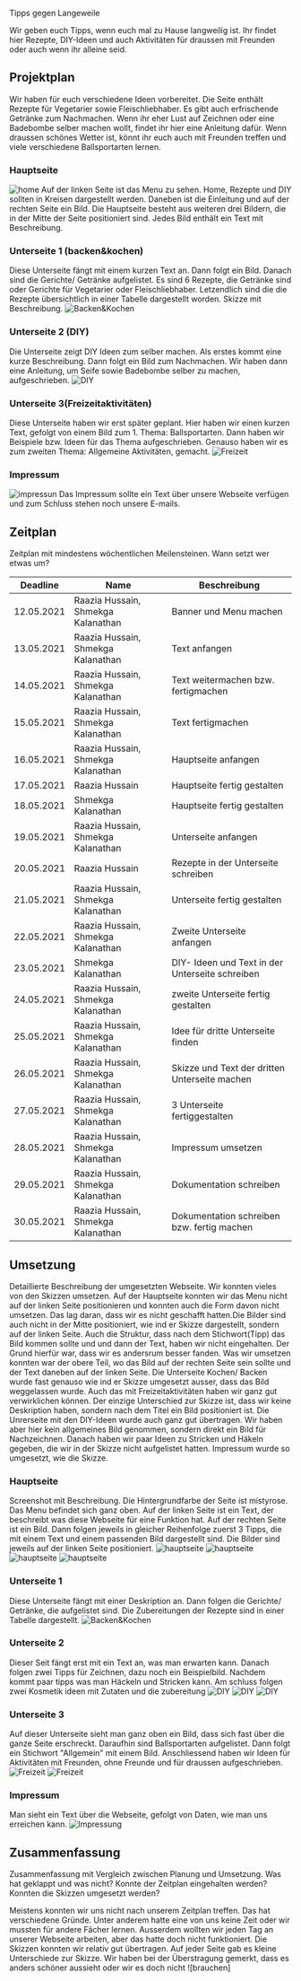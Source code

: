 

Tipps gegen Langeweile
 
Wir geben euch Tipps, wenn euch mal zu Hause langweilig ist. Ihr findet hier Rezepte, DIY-Ideen und auch Aktivitäten für draussen mit Freunden oder auch wenn ihr alleine seid. 
 
## Projektplan
 
Wir haben für euch verschiedene Ideen vorbereitet. Die Seite enthält Rezepte für Vegetarier sowie Fleischliebhaber. Es gibt auch erfrischende Getränke zum Nachmachen. Wenn ihr eher Lust auf Zeichnen oder eine Badebombe selber machen wollt, findet ihr hier eine Anleitung dafür. Wenn draussen schönes Wetter ist, könnt ihr euch auch mit Freunden treffen und viele verschiedene Ballsportarten lernen. 
 
### Hauptseite
 
![home](screnshots/index.jpg)
Auf der linken Seite ist das Menu zu sehen. Home, Rezepte und DIY sollten in Kreisen dargestellt werden. Daneben ist die Einleitung und auf der rechten Seite ein Bild. Die Hauptseite besteht aus weiteren drei Bildern, die in der Mitte der Seite positioniert sind. Jedes Bild enthält ein Text mit Beschreibung. 
### Unterseite 1 (backen&kochen)
Diese Unterseite fängt mit einem kurzen Text an. Dann folgt ein Bild. Danach sind die Gerichte/ Getränke aufgelistet. Es sind 6 Rezepte, die Getränke sind oder Gerichte für Vegetarier oder Fleischliebhaber. Letzendlich sind die die Rezepte übersichtlich in einer Tabelle dargestellt worden. 
Skizze mit Beschreibung.
![Backen&Kochen](screnshots/rez.jpeg)
 
### Unterseite 2 (DIY)
Die Unterseite zeigt DIY Ideen zum selber machen. Als erstes kommt eine kurze Beschreibung. Dann folgt ein Bild zum Nachmachen. Wir haben dann eine Anleitung, um Seife sowie Badebombe selber zu machen, aufgeschrieben. 
![DIY](screnshots/diy.jpeg)
 
### Unterseite 3(Freizeitaktivitäten)
Diese Unterseite haben wir erst später geplant. Hier haben wir einen kurzen Text, gefolgt von einem Bild zum 1. Thema: Ballsportarten. Dann haben wir Beispiele bzw. Ideen für das Thema aufgeschrieben. Genauso haben wir es zum zweiten Thema: Allgemeine Aktivitäten, gemacht. 
 ![Freizeit](screnshots/frei.jpeg)
### Impressum
![impressun](screnshots/imps.jpg)
Das Impressum sollte ein Text über unsere Webseite verfügen und zum Schluss stehen noch unsere E-mails.
 
## Zeitplan
 
Zeitplan mit mindestens wöchentlichen Meilensteinen. Wann setzt wer etwas um?
 
| Deadline | Name | Beschreibung |
| --- | --- | --- |
| 12.05.2021 | Raazia Hussain, Shmekga Kalanathan | Banner und Menu machen |
| 13.05.2021 | Raazia Hussain, Shmekga Kalanathan | Text anfangen |
| 14.05.2021 | Raazia Hussain, Shmekga Kalanathan | Text weitermachen bzw. fertigmachen |
| 15.05.2021 | Raazia Hussain, Shmekga Kalanathan | Text fertigmachen  |
| 16.05.2021 | Raazia Hussain, Shmekga Kalanathan | Hauptseite anfangen |
| 17.05.2021 | Raazia Hussain | Hauptseite fertig gestalten |
| 18.05.2021 | Shmekga Kalanathan | Hauptseite fertig gestalten |
| 19.05.2021 | Raazia Hussain, Shmekga Kalanathan | Unterseite anfangen |
| 20.05.2021 | Raazia Hussain | Rezepte in der Unterseite schreiben |
| 21.05.2021 | Raazia Hussain, Shmekga Kalanathan | Unterseite fertig gestalten |
| 22.05.2021 | Raazia Hussain, Shmekga Kalanathan | Zweite Unterseite anfangen |
| 23.05.2021 | Shmekga Kalanathan | DIY- Ideen und Text in der Unterseite schreiben |
| 24.05.2021 | Raazia Hussain, Shmekga Kalanathan | zweite Unterseite fertig gestalten|
| 25.05.2021 | Raazia Hussain, Shmekga Kalanathan | Idee für dritte Unterseite finden |
| 26.05.2021 | Raazia Hussain, Shmekga Kalanathan | Skizze und Text der dritten Unterseite machen |
| 27.05.2021 | Raazia Hussain, Shmekga Kalanathan | 3 Unterseite fertiggestalten |
| 28.05.2021 | Raazia Hussain, Shmekga Kalanathan | Impressum umsetzen |
| 29.05.2021 | Raazia Hussain, Shmekga Kalanathan | Dokumentation schreiben |
| 30.05.2021 | Raazia Hussain, Shmekga Kalanathan | Dokumentation schreiben bzw. fertig machen |
 
## Umsetzung
 
Detaillierte Beschreibung der umgesetzten Webseite.
Wir konnten vieles von den Skizzen umsetzen. Auf der Hauptseite konnten wir das Menu nicht auf der linken Seite positionieren und konnten auch die Form davon nicht umsetzen. Das lag daran, dass wir es nicht geschafft hatten.Die Bilder sind auch nicht in der Mitte positioniert, wie ind er Skizze dargestellt, sondern auf der linken Seite. Auch die Struktur, dass nach dem Stichwort(Tipp) das Bild kommen sollte und und dann der Text, haben wir nicht eingehalten. Der Grund hierfür war, dass wir es andersrum besser fanden. Was wir umsetzen konnten war der obere Teil, wo das Bild auf der rechten Seite sein sollte und der Text daneben auf der linken Seite. 
Die Unterseite Kochen/ Backen wurde fast genauso wie ind er Skizze umgesetzt ausser, dass das Bild weggelassen wurde. Auch das mit Freizeitaktivitäten haben wir ganz gut verwirklichen können. Der einzige Unterschied zur Skizze ist, dass wir keine Deskription haben, sondern nach dem Titel ein Bild positioniert ist. Die Unrerseite mit den DIY-Ideen wurde auch ganz gut übertragen. Wir haben aber hier kein allgemeines Bild genommen, sondern direkt ein Bild für Nachzeichnen. Danach haben wir paar Ideen zu Stricken und Häkeln gegeben, die wir in der Skizze nicht aufgelistet hatten. Impressum wurde so umgesetzt, wie die Skizze.


 
### Hauptseite
 
Screenshot mit Beschreibung.
Die Hintergrundfarbe der Seite ist mistyrose. Das Menu befindet sich ganz oben. Auf der linken Seite ist ein Text, der beschreibt was diese Webseite für eine Funktion hat. Auf der rechten Seite ist ein Bild. Dann folgen jeweils in gleicher Reihenfolge zuerst 3 Tipps, die mit einem Text und einem passenden Bild dargestellt sind. Die Bilder sind jeweils auf der linken Seite positioniert. 
![hauptseite](screnshots/hom1.png)
![hauptseite](screnshots/hom2.png)
![hauptseite](screnshots/hom3.png)
![hauptseite](screnshots/hom4.png)
 
### Unterseite 1
 

Diese Unterseite fängt mit einer Deskription an. Dann folgen die Gerichte/ Getränke, die aufgelistet sind. Die Zubereitungen der Rezepte sind in einer Tabelle dargestellt. 
![Backen&Kochen](screnshots/re1.png)
 
### Unterseite 2

Dieser Seit fängt erst mit ein Text an, was man erwarten kann. Danach folgen zwei Tipps für Zeichnen, dazu noch ein Beispielbild. Nachdem kommt paar tipps was man Häckeln und Stricken kann. Am schluss folgen zwei Kosmetik ideen mit Zutaten und die zubereitung
 ![DIY](screnshots/di1.png)
  ![DIY](screnshots/di2.png)
   ![DIY](screnshots/di3.png)
### Unterseite 3

Auf dieser Unterseite sieht man ganz oben ein Bild, dass sich fast über die ganze Seite erschreckt. Daraufhin sind Ballsportarten aufgelistet. Dann folgt ein Stichwort "Allgemein" mit einem Bild. Anschliessend haben wir Ideen für Aktivitäten mit Freunden, ohne Freunde und für draussen aufgeschrieben.
![Freizeit](screnshots/freiss.png) 
![Freizeit](screnshots/freis.png) 
 
### Impressum
 
Man sieht ein Text über die Webseite, gefolgt von Daten, wie man uns erreichen kann.
![Impressung](screnshots/imp.png)
 
## Zusammenfassung
 
Zusammenfassung mit Vergleich zwischen Planung und Umsetzung. Was hat geklappt und was nicht? Konnte der Zeitplan eingehalten werden? Konnten die Skizzen umgesetzt werden?
 
Meistens konnten wir uns nicht nach unserem Zeitplan treffen. Das hat verschiedene Gründe. Unter anderem hatte eine von uns keine Zeit oder wir mussten für andere Fächer lernen. Ausserdem wollten wir jeden Tag an unserer Webseite arbeiten, aber das hatte doch  nicht funktioniert. Die Skizzen konnten wir relativ gut übertragen. Auf jeder Seite gab es kleine Unterschiede zur Skizze. Wir haben bei der Überstragung gemerkt, dass es anders schöner aussieht oder wir es doch nicht 
![brauchen]



